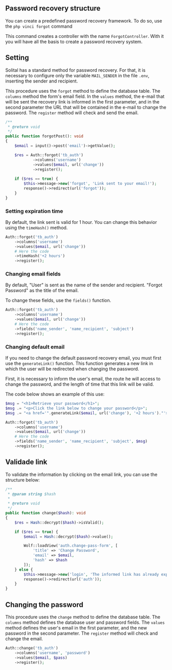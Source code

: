 ## Password recovery structure

You can create a predefined password recovery framework. To do so, use the `php vinci forgot` command

This command creates a controller with the name `ForgotController`. With it you will have all the basis to create a password recovery system.

## Setting

Solital has a standard method for password recovery. For that, it is necessary to configure only the variable `MAIL_SENDER` in the file `.env`, inserting the sender and recipient.

This procedure uses the `forgot` method to define the database table. The `columns` method the form's email field. In the `values` method, the e-mail that will be sent the recovery link is informed in the first parameter, and in the second parameter the URL that will be contained in the e-mail to change the password. The `register` method will check and send the email.

```php
/**
 * @return void
 */
public function forgotPost(): void
{
    $email = input()->post('email')->getValue();

    $res = Auth::forgot('tb_auth')
            ->columns('username')
            ->values($email, url('change'))
            ->register();
    
    if ($res == true) {
        $this->message->new('forgot', 'Link sent to your email!');
        response()->redirect(url('forgot'));
    }
}
```

### Setting expiration time

By default, the link sent is valid for 1 hour. You can change this behavior using the `timeHash()` method.

```php
Auth::forgot('tb_auth')
    ->columns('username')
    ->values($email, url('change'))
    # Here the code
    ->timeHash('+2 hours')
    ->register();
```

### Changing email fields

By default, "User" is sent as the name of the sender and recipient. "Forgot Password" as the title of the email.

To change these fields, use the `fields()` function.

```php
Auth::forgot('tb_auth')
    ->columns('username')
    ->values($email, url('change'))
    # Here the code
    ->fields('name_sender', 'name_recipient', 'subject')
    ->register();
```

### Changing default email

If you need to change the default password recovery email, you must first use the `generateLink()` function. This function generates a new link in which the user will be redirected when changing the password.

First, it is necessary to inform the user's email, the route he will access to change the password, and the length of time that this link will be valid.

The code below shows an example of this use:

```php
$msg = "<h1>Retrieve your password</h1>";
$msg .= "<p>Click the link below to change your password</p>";
$msg .= "<a href='".generateLink($email, url('change'), '+2 hours')."'>Change Here!!</a>";

Auth::forgot('tb_auth')
    ->columns('username')
    ->values($email, url('change'))
    # Here the code
    ->fields('name_sender', 'name_recipient', 'subject', $msg)
    ->register();
```

## Validade link

To validate the information by clicking on the email link, you can use the structure below:

```php
/**
 * @param string $hash
 * 
 * @return void
 */
public function change($hash): void
{
    $res = Hash::decrypt($hash)->isValid();

    if ($res == true) {
        $email = Hash::decrypt($hash)->value();

        Wolf::loadView('auth.change-pass-form', [
            'title' => 'Change Password',
            'email' => $email,
            'hash' => $hash
        ]);
    } else {
        $this->message->new('login', 'The informed link has already expired!');
        response()->redirect(url('auth'));
    }
}
```

## Changing the password

This procedure uses the `change` method to define the database table. The `columns` method defines the database user and password fields. The `values` method defines the user's email in the first parameter, and the new password in the second parameter. The `register` method will check and change the email.

```php
Auth::change('tb_auth')
    ->columns('username', 'password')
    ->values($email, $pass)
    ->register();
```


